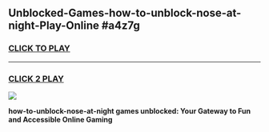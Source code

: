 
## Unblocked-Games-how-to-unblock-nose-at-night-Play-Online #a4z7g
<h3>
<a href="https://news.freeplayer.one?title=how-to-unblock-nose-at-night&ref=3">CLICK TO PLAY</a></h3>
<hr>

<h3>
<a href="https://news.freeplayer.one?title=how-to-unblock-nose-at-night&ref=3">CLICK 2 PLAY</a>
  
</h3>

<a href="https://news.freeplayer.one?title=how-to-unblock-nose-at-night&ref=3"><img src="https://clearcache.store/games.png"></a>


**how-to-unblock-nose-at-night games unblocked: Your Gateway to Fun and Accessible Online Gaming**
